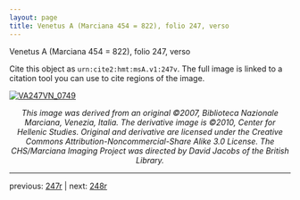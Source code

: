 ```yaml
---
layout: page
title: Venetus A (Marciana 454 = 822), folio 247, verso
---
```


Venetus A (Marciana 454 = 822), folio 247, verso

Cite this object as `urn:cite2:hmt:msA.v1:247v`.  The full image is linked to a citation tool you can use to cite regions of the image.

[![VA247VN_0749](http://www.homermultitext.org/iipsrv?IIIF=/project/homer/pyramidal/deepzoom/hmt/vaimg/2017a/VA247VN_0749.tif/full/800,/0/default.jpg)](http://www.homermultitext.org/ict2/?urn=urn:cite2:hmt:vaimg.2017a:VA247VN_0749) 

<p style="text-align: center; font-style: italic;">This image was derived from an original ©2007, Biblioteca Nazionale Marciana, Venezia, Italia. The derivative image is ©2010, Center for Hellenic Studies. Original and derivative are licensed under the Creative Commons Attribution-Noncommercial-Share Alike 3.0 License. The CHS/Marciana Imaging Project was directed by David Jacobs of the British Library.</p>

---

previous: [247r](../247r/) | next: [248r](../248r/)